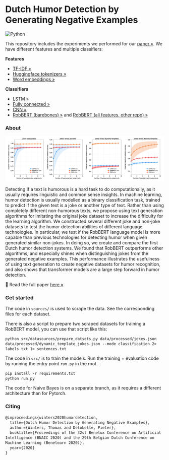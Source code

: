 # Dutch Humor Detection by Generating Negative Examples
![Python](https://img.shields.io/badge/python-v3.7-blue.svg?logo=Python&logoColor=white)

This repository includes the experiments we performed for our [paper »](https://arxiv.org/pdf/2010.13652.pdf). We have different features and multiple classifiers:

**Features**
- [TF-IDF »](src/datasets/tfidf.py)
- [Huggingface tokenizers »](src/datasets/tokenized.py)
- [Word embeddings »](src/datasets/word_embeddings.py)

**Classifiers**
- [LSTM »](src/modules/lstm.py)
- [Fully connected »](src/modules/linear.py)
- [CNN »](src/modules/cnn.py)
- [RobBERT (barebones) »](src/modules/robbert.py) and [RobBERT (all features, other repo)  »︎]()

### About
![Results](fig/results.png)

Detecting if a text is humorous is a hard task to do computationally, as it usually requires linguistic and common sense insights. In machine learning, humor detection is usually modelled as a binary classification task, trained to predict if the given text is a joke or another type of text. Rather than using completely different non-humorous texts, we propose using text generation algorithms for imitating the original joke dataset to increase the difficulty for the learning algorithm. We constructed several different joke and non-joke datasets to test the humor detection abilities of different language technologies. In particular, we test if the RobBERT language model is more capable than previous technologies for detecting humor when given generated similar non-jokes. In doing so, we create and compare the first Dutch humor detection systems. We found that RobBERT outperforms other algorithms, and especially shines when distinguishing jokes from the generated negative examples. This performance illustrates the usefulness of using text generation to create negative datasets for humor recognition, and also shows that transformer models are a large step forward in humor detection.


📄 Read the full paper [here »](https://arxiv.org/pdf/2010.13652.pdf)

### Get started
The code in `sources/` is used to scrape the data. See the corresponding files for each dataset.

There is also a script to prepare two scraped datasets for training a RobBERT model, you can use that script like this:

```shell script
python src/datasources/prepare_datsets.py data/processed/jokes.json data/processed/dynamic_template_jokes.json --mode classification 2> labels.txt 1> sentences.txt
```

The code in `src/` is to train the models. Run the training + evaluation code by running the entry point `run.py` in the root.

```shell script
pip install -r requirements.txt
python run.py
```

The code for Naive Bayes is on a separate branch, as it requires a different architecture than for Pytorch.

### Citing
```text
@inproceedings{winters2020humordetection,
  title={Dutch Humor Detection by Generating Negative Examples},
  author={Winters, Thomas and Delobelle, Pieter},
  booktitle={Proceedings of the 32st Benelux Conference on Artificial Intelligence (BNAIC 2020) and the 29th Belgian Dutch Conference on Machine Learning (Benelearn 2020)},
  year={2020}
}
```
